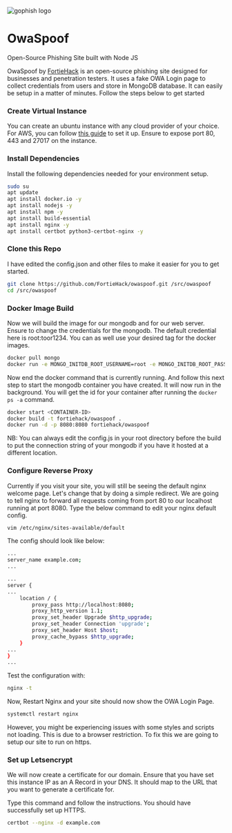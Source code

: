 ![gophish logo](https://raw.github.com/gophish/gophish/master/static/images/gophish_purple.png)

# OwaSpoof

Open-Source Phishing Site built with Node JS

OwaSpoof by [FortieHack](https://fortiehack.com) is an open-source phishing site designed for businesses and penetration testers. It uses a fake OWA Login page to collect credentials from users and store in MongoDB database. It can easily be setup in a matter of minutes. Follow the steps below to get started

### Create Virtual Instance

You can create an ubuntu instance with any cloud provider of your choice. For AWS, you can follow [this guide](https://docs.aws.amazon.com/AWSEC2/latest/UserGuide/EC2_GetStarted.html) to set it up. Ensure to expose port 80, 443 and 27017 on the instance.

### Install Dependencies

Install the following dependencies needed for your environment setup.

```sh
sudo su
apt update
apt install docker.io -y
apt install nodejs -y
apt install npm -y
apt install build-essential
apt install nginx -y
apt install certbot python3-certbot-nginx -y
```

### Clone this Repo

I have edited the config.json and other files to make it easier for you to get started.

```sh
git clone https://github.com/FortieHack/owaspoof.git /src/owaspoof
cd /src/owaspoof
```

### Docker Image Build

Now we will build the image for our mongodb and for our web server. Ensure to change the credentials for the mongodb. The default credential here is root:toor1234. You can as well use your desired tag for the docker images.

```sh
docker pull mongo
docker run -e MONGO_INITDB_ROOT_USERNAME=root -e MONGO_INITDB_ROOT_PASSWORD=toor1234 -p 27017:27017 mongo
```

Now end the docker command that is currently running. And follow this next step to start the mongodb container you have created. It will now run in the background. You will get the id for your container after running the `docker ps -a` command.

```sh
docker start <CONTAINER-ID>
docker build -t fortiehack/owaspoof .
docker run -d -p 8080:8080 fortiehack/owaspoof
```

NB: You can always edit the config.js in your root directory before the build to put the connection string of your mongodb if you have it hosted at a different location.

### Configure Reverse Proxy

Currently if you visit your site, you will still be seeing the default nginx welcome page. Let's change that by doing a simple redirect.
We are going to tell nginx to forward all requests coming from port 80 to our localhost running at port 8080. Type the below command to edit your nginx default config.

```sh
vim /etc/nginx/sites-available/default
```

The config should look like below:

```sh
...
server_name example.com;
...
```

```sh
...
server {
...
    location / {
        proxy_pass http://localhost:8080;
        proxy_http_version 1.1;
        proxy_set_header Upgrade $http_upgrade;
        proxy_set_header Connection 'upgrade';
        proxy_set_header Host $host;
        proxy_cache_bypass $http_upgrade;
    }
...
}
...
```

Test the configuration with:

```sh
nginx -t
```

Now, Restart Nginx and your site should now show the OWA Login Page. 

```sh
systemctl restart nginx
```

However, you might be experiencing issues with some styles and scripts not loading. This is due to a browser restriction. To fix this we are going to setup our site to run on https.

### Set up Letsencrypt

We will now create a certificate for our domain. Ensure that you have set this instance IP as an A Record in your DNS. It should map to the URL that you want to generate a certificate for.

Type this command and follow the instructions. You should have successfully set up HTTPS.

```sh
certbot --nginx -d example.com
```